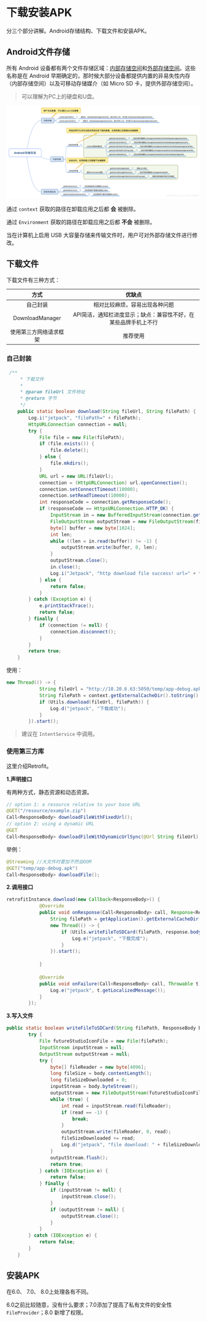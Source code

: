 # 下载安装APK

分三个部分讲解。Android存储结构、下载文件和安装APK。

## Android文件存储

所有 Android 设备都有两个文件存储区域：[内部存储空间](https://developer.android.com/training/data-storage/files/internal?hl=zh-cn)和[外部存储空间](https://developer.android.com/training/data-storage/files/external?hl=zh-cn)。这些名称是在 Android 早期确定的，那时候大部分设备都提供内置的非易失性内存（内部存储空间）以及可移动存储媒介（如 Micro SD 卡，提供外部存储空间）。

> 可以理解为PC上的硬盘和U盘。

![文件存储](..\assets\android_storge.jpg)

通过 `context` 获取的路径在卸载应用之后都 **会** 被删除。

通过 `Environment` 获取的路径在卸载应用之后都 **不会** 被删除。

当在计算机上启用 USB 大容量存储来传输文件时，用户可对外部存储文件进行修改。

## 下载文件

下载文件有三种方式：

|          方式          |                            优缺点                            |
| :--------------------: | :----------------------------------------------------------: |
|        自己封装        |                相对比较麻烦，容易出现各种问题                |
|    DownloadManager     | API简洁，通知栏进度显示；缺点：兼容性不好，在某些品牌手机上不行 |
| 使用第三方网络请求框架 |                           推荐使用                           |

### 自己封装

```java
 /**
     * 下载文件
     *
     * @param fileUrl 文件地址
     * @return 字节
     */
    public static boolean download(String fileUrl, String filePath) {
        Log.i("jetpack", "filePath=" + filePath);
        HttpURLConnection connection = null;
        try {
            File file = new File(filePath);
            if (file.exists()) {
                file.delete();
            } else {
                file.mkdirs();
            }
            URL url = new URL(fileUrl);
            connection = (HttpURLConnection) url.openConnection();
            connection.setConnectTimeout(10000);
            connection.setReadTimeout(10000);
            int responseCode = connection.getResponseCode();
            if (responseCode == HttpsURLConnection.HTTP_OK) {
                InputStream in = new BufferedInputStream(connection.getInputStream());
                FileOutputStream outputStream = new FileOutputStream(file);
                byte[] buffer = new byte[1024];
                int len;
                while ((len = in.read(buffer)) != -1) {
                    outputStream.write(buffer, 0, len);
                }
                outputStream.close();
                in.close();
                Log.i("Jetpack", "http download file success! url=" + fileUrl);
            } else {
                return false;
            }
        } catch (Exception e) {
            e.printStackTrace();
            return false;
        } finally {
            if (connection != null) {
                connection.disconnect();
            }
        }
        return true;
    }
```

使用：

```java
new Thread(() -> {
            String fileUrl = "http://10.20.6.63:5050/temp/app-debug.apk";
            String filePath = context.getExternalCacheDir().toString() + File.pathSeparator + "app-debug.apk";
            if (Utils.download(fileUrl, filePath)) {
                Log.d("jetpack", "下载成功");
            }
        }).start();
```

> 建议在 `IntentService` 中调用。

### 使用第三方库

这里介绍Retrofit。

**1.声明接口**

有两种方式，静态资源和动态资源。

```java
// option 1: a resource relative to your base URL
@GET("/resource/example.zip")
Call<ResponseBody> downloadFileWithFixedUrl();
// option 2: using a dynamic URL
@GET
Call<ResponseBody> downloadFileWithDynamicUrlSync(@Url String fileUrl); 
```

举例：

```java
@Streaming //大文件时要加不然会OOM
@GET("temp/app-debug.apk")
Call<ResponseBody> downloadFile();
```

**2.调用接口**

```java
retrofitInstance.download(new Callback<ResponseBody>() {
            @Override
            public void onResponse(Call<ResponseBody> call, Response<ResponseBody> response) {
                String filePath = getApplication().getExternalCacheDir() + File.pathSeparator + "aaa.apk";
                new Thread(() -> {
                    if (Utils.writeFileToSDCard(filePath, response.body())) {
                        Log.e("jetpack", "下载完成");
                    }
                }).start();

            }

            @Override
            public void onFailure(Call<ResponseBody> call, Throwable t) {
                Log.e("jetpack", t.getLocalizedMessage());
            }
        });
```

**3.写入文件**

```java
public static boolean writeFileToSDCard(String filePath, ResponseBody body) {
        try {
            File futureStudioIconFile = new File(filePath);
            InputStream inputStream = null;
            OutputStream outputStream = null;
            try {
                byte[] fileReader = new byte[4096];
                long fileSize = body.contentLength();
                long fileSizeDownloaded = 0;
                inputStream = body.byteStream();
                outputStream = new FileOutputStream(futureStudioIconFile);
                while (true) {
                    int read = inputStream.read(fileReader);
                    if (read == -1) {
                        break;
                    }
                    outputStream.write(fileReader, 0, read);
                    fileSizeDownloaded += read;
                    Log.d("jetpack", "file download: " + fileSizeDownloaded + " of " + fileSize);
                }
                outputStream.flush();
                return true;
            } catch (IOException e) {
                return false;
            } finally {
                if (inputStream != null) {
                    inputStream.close();
                }
                if (outputStream != null) {
                    outputStream.close();
                }
            }
        } catch (IOException e) {
            return false;
        }
    }
```

## 安装APK

在6.0、 7.0、 8.0上处理各有不同。

6.0之前比较随意，没有什么要求；7.0添加了提高了私有文件的安全性 `FileProvider`；8.0 新增了权限。



